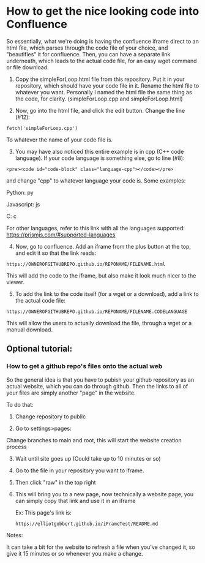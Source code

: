 # How to get the nice looking code into Confluence


So essentially, what we're doing is having the confluence iframe direct to an html file, which parses through the code file of your choice, and "beautifies" it for confluence. Then, you can have a separate link underneath, which leads to the actual code file, for an easy wget command or file download.


1. Copy the simpleForLoop.html file from this repository. Put it in your repository, which should have your code file in it. Rename the html file to whatever you want. Personally I named the html file the same thing as the code, for clarity. (simpleForLoop.cpp and simpleForLoop.html)

2. Now, go into the html file, and click the edit button. Change the line (#12):
```
fetch('simpleForLoop.cpp')
```
To whatever the name of your code file is.

3. You may have also noticed this entire example is in cpp (C++ code language). If your code language is something else, go to line (#8):
```
<pre><code id="code-block" class="language-cpp"></code></pre>
```
and change "cpp" to whatever language your code is. Some examples:

Python: py

Javascript: js 

C: c

For other languages, refer to this link with all the languages supported: https://prismjs.com/#supported-languages

4. Now, go to confluence. Add an iframe from the plus button at the top, and edit it so that the link reads:
```
https://OWNEROFGITHUBREPO.github.io/REPONAME/FILENAME.html
```
This will add the code to the iframe, but also make it look much nicer to the viewer.

5. To add the link to the code itself (for a wget or a download), add a link to the actual code file:
```
https://OWNEROFGITHUBREPO.github.io/REPONAME/FILENAME.CODELANGUAGE
```

This will allow the users to actually download the file, through a wget or a manual download.




## Optional tutorial: 

### How to get a github repo's files onto the actual web

So the general idea is that you have to pubish your github repository as an actual website, which you can do through github. Then the links to all of your files are simply another "page" in the website.

To do that:
1. Change repository to public

2. Go to settings>pages:

  Change branches to main and root, this will start the website creation process

3. Wait until site goes up (Could take up to 10 minutes or so)

4. Go to the file in your repository you want to iframe.

5. Then click "raw" in the top right

6. This will bring you to a new page, now technically a website page, you can simply copy that link and use it in an iframe

   Ex: This page's link is:
   ```
   https://elliotgobbert.github.io/iFrameTest/README.md
   ```

Notes:

It can take a bit for the website to refresh a file when you've changed it, so give it 15 minutes or so whenever you make a change.



